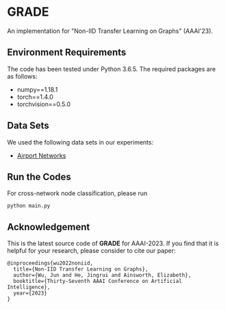 # GRADE
An implementation for "Non-IID Transfer Learning on Graphs" (AAAI'23).

## Environment Requirements
The code has been tested under Python 3.6.5. The required packages are as follows:
* numpy==1.18.1
* torch==1.4.0
* torchvision==0.5.0

## Data Sets
We used the following data sets in our experiments:
* [Airport Networks](https://github.com/GentleZhu/EGI/tree/main/data)

## Run the Codes
For cross-network node classification, please run
```
python main.py
```

## Acknowledgement
This is the latest source code of **GRADE** for AAAI-2023. If you find that it is helpful for your research, please consider to cite our paper:

```
@inproceedings{wu2022noniid,
  title={Non-IID Transfer Learning on Graphs},
  author={Wu, Jun and He, Jingrui and Ainsworth, Elizabeth},
  booktitle={Thirty-Seventh AAAI Conference on Artificial Intelligence},
  year={2023}
}
```
